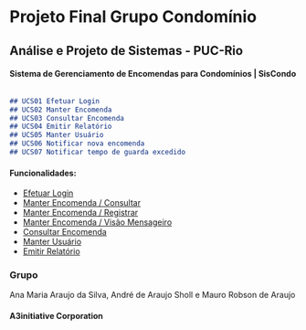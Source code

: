# Projeto Final Grupo Condomínio

## Análise e Projeto de Sistemas - PUC-Rio

#### Sistema de Gerenciamento de Encomendas para Condomínios | SisCondo

```markdown

## UCS01 Efetuar Login
## UCS02 Manter Encomenda
## UCS03 Consultar Encomenda
## UCS04 Emitir Relatório
## UCS05 Manter Usuário
## UCS06 Notificar nova encomenda
## UCS07 Notificar tempo de guarda excedido

```

#### Funcionalidades:
- [Efetuar Login](https://a3initiative.github.io/projeto/efetuarLogin.html) 
- [Manter Encomenda / Consultar](https://a3initiative.github.io/projeto/manterEncomenda_consultar.html) 
- [Manter Encomenda / Registrar](https://a3initiative.github.io/projeto/manterEncomenda_registrar.html)
- [Manter Encomenda / Visão Mensageiro](https://a3initiative.github.io/projeto/manterEncomenda_mensageiro.html)
- [Consultar Encomenda](https://a3initiative.github.io/projeto/consultarEncomenda.html)
- [Manter Usuário](https://a3initiative.github.io/projeto/manterUsuario.html)
- [Emitir Relatório](https://a3initiative.github.io/projeto/emitirRelatorio.html)

### Grupo

Ana Maria Araujo da Silva, André de Araujo Sholl e Mauro Robson de Araujo

#### A3initiative Corporation
